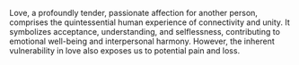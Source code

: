 
Love, a profoundly tender, passionate affection for another person, comprises the quintessential human experience of connectivity and unity. It symbolizes acceptance, understanding, and selflessness, contributing to emotional well-being and interpersonal harmony. However, the inherent vulnerability in love also exposes us to potential pain and loss. 

